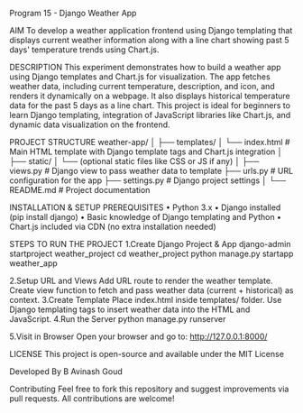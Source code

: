 Program 15 - Django Weather App

AIM
To develop a weather application frontend using Django templating that displays current weather information along with a line chart showing past 5 days' temperature trends using Chart.js.

DESCRIPTION
This experiment demonstrates how to build a weather app using Django templates and Chart.js for visualization. The app fetches weather data, including current temperature, description, and icon, and renders it dynamically on a webpage. It also displays historical temperature data for the past 5 days as a line chart. This project is ideal for beginners to learn Django templating, integration of JavaScript libraries like Chart.js, and dynamic data visualization on the frontend.

PROJECT STRUCTURE
weather-app/
│
├── templates/
│   └── index.html          # Main HTML template with Django template tags and Chart.js integration
│
├── static/
│   └── (optional static files like CSS or JS if any)
│
├── views.py               # Django view to pass weather data to template
├── urls.py                # URL configuration for the app
├── settings.py            # Django project settings
│
└── README.md              # Project documentation


 
INSTALLATION & SETUP
PREREQUISITES
•	Python 3.x
•	Django installed (pip install django)
•	Basic knowledge of Django templating and Python
•	Chart.js included via CDN (no extra installation needed)

STEPS TO RUN THE PROJECT
1.Create Django Project & App
django-admin startproject weather_project
cd weather_project
python manage.py startapp weather_app

2.Setup URL and Views
Add URL route to render the weather template.
Create view function to fetch and pass weather data (current + historical) as context.
3.Create Template
Place index.html inside templates/ folder.
Use Django templating tags to insert weather data into the HTML and JavaScript.
4.Run the Server
python manage.py runserver

5.Visit in Browser
Open your browser and go to:
http://127.0.0.1:8000/

LICENSE
This project is open-source and available under the MIT License

Developed By
B Avinash Goud


Contributing
Feel free to fork this repository and suggest improvements via pull requests. All contributions are welcome!
